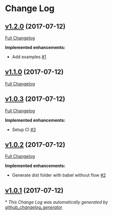 # Change Log

## [v1.2.0](https://github.com/aurbano/react-ds/tree/v1.2.0) (2017-07-12)
[Full Changelog](https://github.com/aurbano/react-ds/compare/v1.1.0...v1.2.0)

**Implemented enhancements:**

- Add examples [\#1](https://github.com/aurbano/react-ds/issues/1)

## [v1.1.0](https://github.com/aurbano/react-ds/tree/v1.1.0) (2017-07-12)
[Full Changelog](https://github.com/aurbano/react-ds/compare/v1.0.3...v1.1.0)

## [v1.0.3](https://github.com/aurbano/react-ds/tree/v1.0.3) (2017-07-12)
[Full Changelog](https://github.com/aurbano/react-ds/compare/v1.0.2...v1.0.3)

**Implemented enhancements:**

- Setup CI [\#3](https://github.com/aurbano/react-ds/issues/3)

## [v1.0.2](https://github.com/aurbano/react-ds/tree/v1.0.2) (2017-07-12)
[Full Changelog](https://github.com/aurbano/react-ds/compare/v1.0.1...v1.0.2)

**Implemented enhancements:**

- Generate dist folder with babel without flow [\#2](https://github.com/aurbano/react-ds/issues/2)

## [v1.0.1](https://github.com/aurbano/react-ds/tree/v1.0.1) (2017-07-12)


\* *This Change Log was automatically generated by [github_changelog_generator](https://github.com/skywinder/Github-Changelog-Generator)*